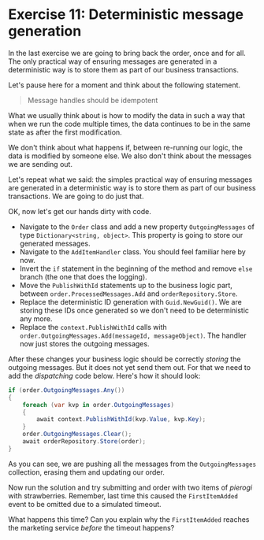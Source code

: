 # Exercise 11: Deterministic message generation

In the last exercise we are going to bring back the order, once and for all. The only practical way of ensuring messages are generated in a deterministic way is to store them as part of our business transactions.

Let's pause here for a moment and think about the following statement.

> Message handles should be idempotent

What we usually think about is how to modify the data in such a way that when we run the code multiple times, the data continues to be in the same state as after the first modification.

We don't think about what happens if, between re-running our logic, the data is modified by someone else. We also don't think about the messages we are sending out.

Let's repeat what we said: the simples practical way of ensuring messages are generated in a deterministic way is to store them as part of our business transactions. We are going to do just that.

OK, now let's get our hands dirty with code. 

- Navigate to the `Order` class and add a new property `OutgoingMessages` of type `Dictionary<string, object>`. This property is going to store our generated messages.
- Navigate to the `AddItemHandler` class. You should feel familiar here by now.
- Invert the `if` statement in the beginning of the method and remove `else` branch (the one that does the logging).
- Move the `PublishWithId` statements up to the business logic part, between `order.ProcessedMessages.Add` and `orderRepository.Store`.
- Replace the deterministic ID generation with `Guid.NewGuid()`. We are storing these IDs once generated so we don't need to be deterministic any more. 
- Replace the `context.PublishWithId` calls with `order.OutgoingMessages.Add(messageId, messageObject)`. The handler now just stores the outgoing messages.

After these changes your business logic should be correctly _storing_ the outgoing messages. But it does not yet send them out. For that we need to add the _dispatching_ code below. Here's how it should look:

```c#
if (order.OutgoingMessages.Any())
{
    foreach (var kvp in order.OutgoingMessages)
    {
        await context.PublishWithId(kvp.Value, kvp.Key);
    }
    order.OutgoingMessages.Clear();
    await orderRepository.Store(order);
}
```

As you can see, we are pushing all the messages from the `OutgoingMessages` collection, erasing them and updating our order.

Now run the solution and try submitting and order with two items of *pierogi* with strawberries. Remember, last time this caused the `FirstItemAdded` event to be omitted due to a simulated timeout.

What happens this time? Can you explain why the `FirstItemAdded` reaches the marketing service _before_ the timeout happens?
